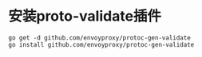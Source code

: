 # 安装proto-validate插件

```shell
go get -d github.com/envoyproxy/protoc-gen-validate
go install github.com/envoyproxy/protoc-gen-validate
```